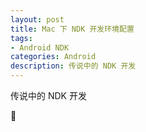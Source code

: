 ```yaml
---
layout: post
title: Mac 下 NDK 开发环境配置
tags:
- Android NDK
categories: Android
description: 传说中的 NDK 开发
---
```



 传说中的 NDK 开发



















